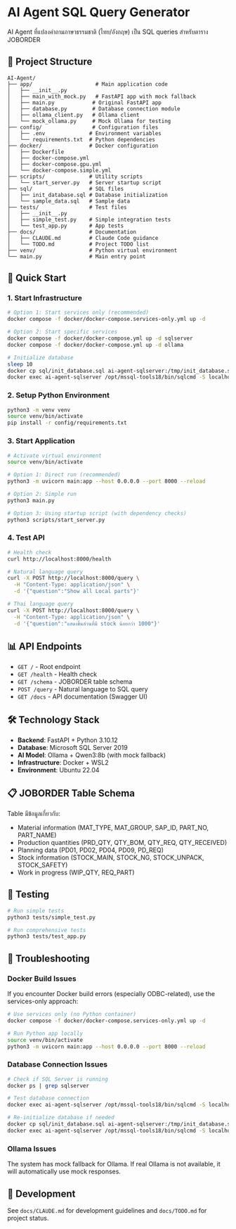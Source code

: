 # AI Agent SQL Query Generator

AI Agent ที่แปลงคำถามภาษาธรรมชาติ (ไทย/อังกฤษ) เป็น SQL queries สำหรับตาราง JOBORDER

## 📁 Project Structure

```
AI-Agent/
├── app/                    # Main application code
│   ├── __init__.py
│   ├── main_with_mock.py   # FastAPI app with mock fallback
│   ├── main.py            # Original FastAPI app
│   ├── database.py        # Database connection module
│   ├── ollama_client.py   # Ollama client
│   └── mock_ollama.py     # Mock Ollama for testing
├── config/                # Configuration files
│   ├── .env              # Environment variables
│   └── requirements.txt  # Python dependencies
├── docker/               # Docker configuration
│   ├── Dockerfile
│   ├── docker-compose.yml
│   ├── docker-compose.gpu.yml
│   └── docker-compose.simple.yml
├── scripts/              # Utility scripts
│   └── start_server.py   # Server startup script
├── sql/                  # SQL files
│   ├── init_database.sql # Database initialization
│   └── sample_data.sql   # Sample data
├── tests/                # Test files
│   ├── __init__.py
│   ├── simple_test.py    # Simple integration tests
│   └── test_app.py       # App tests
├── docs/                 # Documentation
│   ├── CLAUDE.md         # Claude Code guidance
│   └── TODO.md           # Project TODO list
├── venv/                 # Python virtual environment
└── main.py               # Main entry point
```

## 🚀 Quick Start

### 1. Start Infrastructure
```bash
# Option 1: Start services only (recommended)
docker compose -f docker/docker-compose.services-only.yml up -d

# Option 2: Start specific services
docker compose -f docker/docker-compose.yml up -d sqlserver
docker compose -f docker/docker-compose.yml up -d ollama

# Initialize database
sleep 10
docker cp sql/init_database.sql ai-agent-sqlserver:/tmp/init_database.sql
docker exec ai-agent-sqlserver /opt/mssql-tools18/bin/sqlcmd -S localhost -U sa -P 'Snc@min123' -C -i /tmp/init_database.sql
```

### 2. Setup Python Environment
```bash
python3 -m venv venv
source venv/bin/activate
pip install -r config/requirements.txt
```

### 3. Start Application
```bash
# Activate virtual environment
source venv/bin/activate

# Option 1: Direct run (recommended)
python3 -m uvicorn main:app --host 0.0.0.0 --port 8000 --reload

# Option 2: Simple run
python3 main.py

# Option 3: Using startup script (with dependency checks)
python3 scripts/start_server.py
```

### 4. Test API
```bash
# Health check
curl http://localhost:8000/health

# Natural language query
curl -X POST http://localhost:8000/query \
  -H "Content-Type: application/json" \
  -d '{"question":"Show all Local parts"}'

# Thai language query
curl -X POST http://localhost:8000/query \
  -H "Content-Type: application/json" \
  -d '{"question":"แสดงชิ้นส่วนที่มี stock น้อยกว่า 1000"}'
```

## 📊 API Endpoints

- `GET /` - Root endpoint
- `GET /health` - Health check
- `GET /schema` - JOBORDER table schema
- `POST /query` - Natural language to SQL query
- `GET /docs` - API documentation (Swagger UI)

## 🛠️ Technology Stack

- **Backend**: FastAPI + Python 3.10.12
- **Database**: Microsoft SQL Server 2019
- **AI Model**: Ollama + Qwen3:8b (with mock fallback)
- **Infrastructure**: Docker + WSL2
- **Environment**: Ubuntu 22.04

## 📋 JOBORDER Table Schema

Table มีข้อมูลเกี่ยวกับ:
- Material information (MAT_TYPE, MAT_GROUP, SAP_ID, PART_NO, PART_NAME)
- Production quantities (PRD_QTY, QTY_BOM, QTY_REQ, QTY_RECEIVED)
- Planning data (PD01, PD02, PD04, PD09, PD_REQ)
- Stock information (STOCK_MAIN, STOCK_NG, STOCK_UNPACK, STOCK_SAFETY)
- Work in progress (WIP_QTY, REQ_PART)

## 🧪 Testing

```bash
# Run simple tests
python3 tests/simple_test.py

# Run comprehensive tests
python3 tests/test_app.py
```

## 🔧 Troubleshooting

### Docker Build Issues
If you encounter Docker build errors (especially ODBC-related), use the services-only approach:

```bash
# Use services only (no Python container)
docker compose -f docker/docker-compose.services-only.yml up -d

# Run Python app locally
source venv/bin/activate
python3 -m uvicorn main:app --host 0.0.0.0 --port 8000 --reload
```

### Database Connection Issues
```bash
# Check if SQL Server is running
docker ps | grep sqlserver

# Test database connection
docker exec ai-agent-sqlserver /opt/mssql-tools18/bin/sqlcmd -S localhost -U sa -P 'Snc@min123' -C -Q "SELECT 1"

# Re-initialize database if needed
docker cp sql/init_database.sql ai-agent-sqlserver:/tmp/init_database.sql
docker exec ai-agent-sqlserver /opt/mssql-tools18/bin/sqlcmd -S localhost -U sa -P 'Snc@min123' -C -i /tmp/init_database.sql
```

### Ollama Issues
The system has mock fallback for Ollama. If real Ollama is not available, it will automatically use mock responses.

## 📝 Development

See `docs/CLAUDE.md` for development guidelines and `docs/TODO.md` for project status.